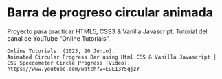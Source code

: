 # Barra de progreso circular animada

Proyecto para practicar HTML5, CSS3 & Vanilla Javascript. Tutorial del canal de YouTube “Online Tutorials”.

```
Online Tutorials. (2023, 20 Junio).
Animated Circular Progress Bar using Html CSS & Vanilla Javascript | CSS Speedometer Circle Progress [Video]. https://www.youtube.com/watch?v=EuE13Y5qjzY
```
